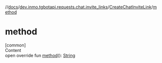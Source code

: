 //[docs](../../../index.md)/[dev.inmo.tgbotapi.requests.chat.invite_links](../index.md)/[CreateChatInviteLink](index.md)/[method](method.md)



# method  
[common]  
Content  
open override fun [method](method.md)(): [String](https://kotlinlang.org/api/latest/jvm/stdlib/kotlin/-string/index.html)  



